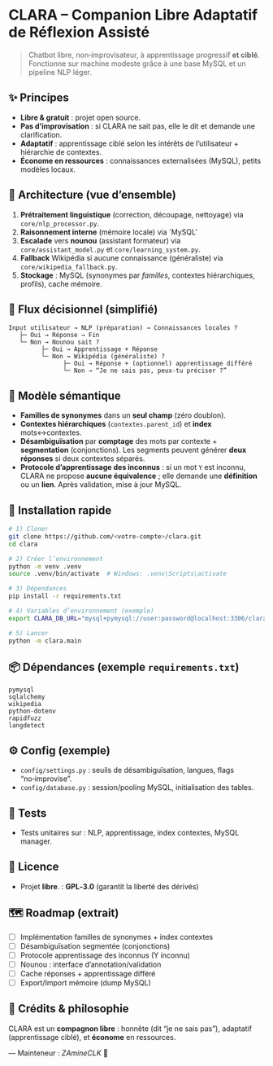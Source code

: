 # CLARA – Companion Libre Adaptatif de Réflexion Assisté

> Chatbot libre, non‑improvisateur, à apprentissage progressif **et ciblé**. Fonctionne sur machine modeste grâce à une base MySQL et un pipeline NLP léger.

## ✨ Principes

* **Libre & gratuit** : projet open source.
* **Pas d’improvisation** : si CLARA ne sait pas, elle le dit et demande une clarification.
* **Adaptatif** : apprentissage ciblé selon les intérêts de l’utilisateur + hiérarchie de contextes.
* **Économe en ressources** : connaissances externalisées (MySQL), petits modèles locaux.

## 🧠 Architecture (vue d’ensemble)

1. **Prétraitement linguistique** (correction, découpage, nettoyage) via `core/nlp_processor.py`.
2. **Raisonnement interne** (mémoire locale) via `MySQL'
3. **Escalade** vers **nounou** (assistant formateur) via `core/assistant_model.py` et `core/learning_system.py`.
4. **Fallback** Wikipédia si aucune connaissance (généraliste) via `core/wikipedia_fallback.py`.
5. **Stockage** : MySQL (synonymes par *familles*, contextes hiérarchiques, profils), cache mémoire.


## 🔗 Flux décisionnel (simplifié)

```
Input utilisateur → NLP (préparation) → Connaissances locales ?
   ├─ Oui → Réponse → Fin
   └─ Non → Nounou sait ?
         ├─ Oui → Apprentissage + Réponse
         └─ Non → Wikipédia (généraliste) ?
               ├─ Oui → Réponse + (optionnel) apprentissage différé
               └─ Non → “Je ne sais pas, peux-tu préciser ?”
```

## 🧩 Modèle sémantique

* **Familles de synonymes** dans un **seul champ** (zéro doublon).
* **Contextes hiérarchiques** (`contextes.parent_id`) et **index** mots↔contextes.
* **Désambiguïsation** par **comptage** des mots par contexte + **segmentation** (conjonctions). Les segments peuvent générer **deux réponses** si deux contextes séparés.
* **Protocole d’apprentissage des inconnus** : si un mot `Y` est inconnu, CLARA ne propose **aucune équivalence** ; elle demande une **définition** ou un **lien**. Après validation, mise à jour MySQL.

## 🚀 Installation rapide

```bash
# 1) Cloner
git clone https://github.com/<votre-compte>/clara.git
cd clara

# 2) Créer l’environnement
python -m venv .venv
source .venv/bin/activate  # Windows: .venv\Scripts\activate

# 3) Dépendances
pip install -r requirements.txt

# 4) Variables d’environnement (exemple)
export CLARA_DB_URL="mysql+pymysql://user:password@localhost:3306/clara"

# 5) Lancer
python -m clara.main
```

## 📦 Dépendances (exemple `requirements.txt`)

```
pymysql
sqlalchemy
wikipedia
python-dotenv
rapidfuzz
langdetect
```


## ⚙️ Config (exemple)

* `config/settings.py` : seuils de désambiguïsation, langues, flags “no‑improvise”.
* `config/database.py` : session/pooling MySQL, initialisation des tables.

## 🧪 Tests

* Tests unitaires sur : NLP, apprentissage, index contextes, MySQL manager.


## 📜 Licence

* Projet **libre**. : 
**GPL‑3.0** (garantit la liberté des dérivés)

## 🗺️ Roadmap (extrait)

* [ ] Implémentation familles de synonymes + index contextes
* [ ] Désambiguïsation segmentée (conjonctions)
* [ ] Protocole apprentissage des inconnus (Y inconnu)
* [ ] Nounou : interface d’annotation/validation
* [ ] Cache réponses + apprentissage différé
* [ ] Export/Import mémoire (dump MySQL)

## 🙌 Crédits & philosophie

CLARA est un **compagnon libre** : honnête (dit “je ne sais pas”),
adaptatif (apprentissage ciblé), et **économe** en ressources.

— Mainteneur : *ZAmineCLK* 💚
